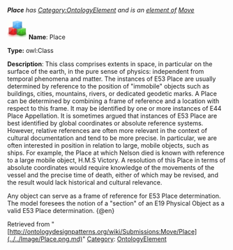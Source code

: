 ___Place__ has [Category:OntologyElement](../../Category/OntologyElement.md "Category:OntologyElement") and is an [element of](../../Property/ElementOf.md "Property:ElementOf") [Move](../../Submissions/Move.md "Submissions:Move")_


  




[![Class](../../images/thumb/2/27/Class.gif/45px-Class.gif)](../../Image/Class.gif.md "Class")
__Name__: Place 


__Type:__ owl:Class 


__Description__: This class comprises extents in space, in particular on the surface of the earth, in the pure sense of physics: independent from temporal phenomena and matter. The instances of E53 Place are usually determined by reference to the position of "immobile" objects such as buildings, cities, mountains, rivers, or dedicated geodetic marks. A Place can be determined by combining a frame of reference and a location with respect to this frame. It may be identified by one or more instances of E44 Place Appellation. It is sometimes argued that instances of E53 Place are best identified by global coordinates or absolute reference systems. However, relative references are often more relevant in the context of cultural documentation and tend to be more precise. In particular, we are often interested in position in relation to large, mobile objects, such as ships. For example, the Place at which Nelson died is known with reference to a large mobile object, H.M.S Victory. A resolution of this Place in terms of absolute coordinates would require knowledge of the movements of the vessel and the precise time of death, either of which may be revised, and the result would lack historical and cultural relevance.


Any object can serve as a frame of reference for E53 Place determination. The model foresees the notion of a "section" of an E19 Physical Object as a valid E53 Place determination. {@en} 





Retrieved from "[http://ontologydesignpatterns.org/wiki/Submissions:Move/Place](../../Image/Place.png.md)"
 [Category](http://ontologydesignpatterns.org/wiki/Special:Categories "Special:Categories"): [OntologyElement](../../Category/OntologyElement.md "Category:OntologyElement")